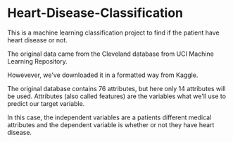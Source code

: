 # Heart-Disease-Classification

This is a machine learning classification project to find if the patient have heart disease or not.

The original data came from the Cleveland database from UCI Machine Learning Repository.

Howevever, we've downloaded it in a formatted way from Kaggle.

The original database contains 76 attributes, but here only 14 attributes will be used. 
Attributes (also called features) are the variables what we'll use to predict our target variable.

In this case, the independent variables are a patients different medical attributes and the dependent variable is whether or not they have heart disease.
